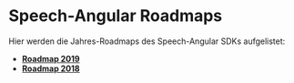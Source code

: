 # Speech-Angular Roadmaps

Hier werden die Jahres-Roadmaps des Speech-Angular SDKs aufgelistet:


* **[Roadmap 2019](./Roadmap-2019.md)**
* **[Roadmap 2018](./Roadmap-2018.md)**
